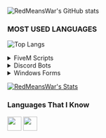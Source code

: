 ![RedMeansWar's GitHub stats](https://github-readme-stats-gold-psi.vercel.app/api?username=RedMeansWar&show_icons=true&theme=tokyonight)
### MOST USED LANGUAGES
![Top Langs](https://github-readme-stats-gold-psi.vercel.app/api/top-langs/?username=RedMeansWar&theme=tokyonight)

<details>
  <summary>FiveM Scripts</summary>
  
## [Cuff](https://github.com/RedMeansWar/Red.Fivem.Cuff)

## [Death](https://github.com/RedMeansWar/Red.Fivem.Death)

</details>

<details>
  <summary>Discord Bots</summary>
</details>

<details>
  <summary>Windows Forms</summary>
  ## [DOJ AIO](https://github.com/RedMeansWar/DoJ-AIO)
</details>

[![RedMeansWar's Stats](https://github-readme-stats-gold-psi.vercel.app/api/wakatime?username=RedMeansWar&v=2)](https://github.com/RedMeansWar/github-readme-stats)

### Languages That I Know
<img height="32" width="32" src="https://cdn.simpleicons.org/csharp/#512BD4" />
<img height="32" width="32" src="https://cdn.simpleicons.org/javascript/#F7DF1E" />

